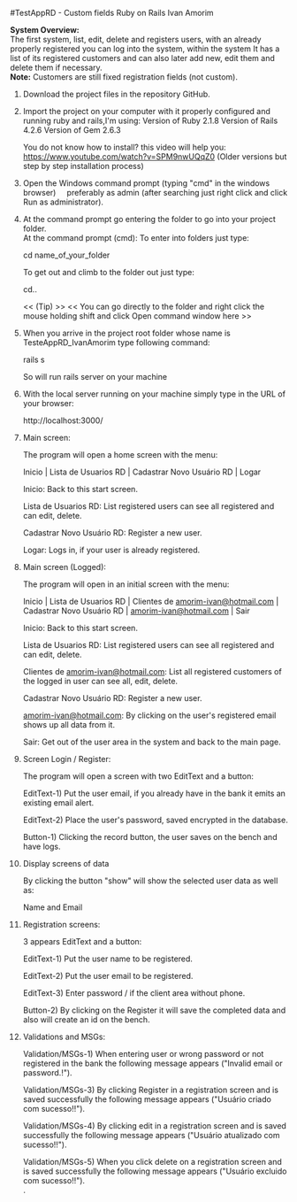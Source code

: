 
#TestAppRD - Custom fields Ruby on Rails Ivan Amorim

<b>System Overview:</b><br> 
The first system, list, edit, delete and registers users, with an already properly registered you can log into the system, within the system
It has a list of its registered customers and can also later add new, edit them and delete them if necessary.<br> 
<b>Note:</b> Customers are still fixed registration fields (not custom).

1) Download the project files in the repository GitHub.

2) Import the project on your computer with it properly configured and running ruby and rails,I'm using: 
	Version of Ruby 2.1.8
	Version of Rails 4.2.6
	Version of Gem 2.6.3
	
	You do not know how to install?
	this video will help you:
	https://www.youtube.com/watch?v=SPM9nwUQqZ0 (Older versions but step by step installation process)

3) Open the Windows command prompt (typing "cmd" in the windows browser)
    preferably as admin (after searching just right click and click Run as administrator).

4) At the command prompt go entering the folder to go into your project folder. <br>
	At the command prompt (cmd):
	To enter into folders just type:
	
	cd name_of_your_folder
	
	To get out and climb to the folder out just type:
	
	cd..

	<< (Tip) >> 
	<< You can go directly to the folder and right click the mouse holding shift and click Open command window here >>
	
5) When you arrive in the project root folder whose name is TesteAppRD_IvanAmorim type following command:
	
	rails s   
	
	So will run rails server on your machine
	
6)  With the local server running on your machine simply type in the URL of your browser:

	http://localhost:3000/

7) Main screen:

	The program will open a home screen with the menu:
	
	Inicio | Lista de Usuarios RD | Cadastrar Novo Usuário RD | Logar

	Inicio: Back to this start screen.
	
	Lista de Usuarios RD: List registered users can see all registered and can edit, delete.

	Cadastrar Novo Usuário RD: Register a new user.
	
	Logar: Logs in, if your user is already registered.
	
8) Main screen (Logged):

	The program will open in an initial screen with the menu:
	
	Inicio | Lista de Usuarios RD | Clientes de amorim-ivan@hotmail.com | Cadastrar Novo Usuário RD | amorim-ivan@hotmail.com | Sair 

	Inicio: Back to this start screen.
	
	Lista de Usuarios RD: List registered users can see all registered and can edit, delete.
	
	Clientes de amorim-ivan@hotmail.com: List all registered customers of the logged in user can see all, edit, delete.
	
	Cadastrar Novo Usuário RD: Register a new user.
	
	amorim-ivan@hotmail.com: By clicking on the user's registered email shows up all data from it.
	
	Sair: Get out of the user area in the system and back to the main page.
	

9) Screen Login / Register:

	The program will open a screen with two EditText and a button:

	EditText-1) Put the user email, if you already have in the bank it emits an existing email alert.
	
	EditText-2) Place the user's password, saved encrypted in the database.

	Button-1) Clicking the record button, the user saves on the bench and have logs.
	
	
10) Display screens of data

	By clicking the button "show" will show the selected user data as well as:

	Name and Email
	
11) Registration screens:

	3 appears EditText and a button:
	
	EditText-1) Put the user name to be registered.
	
	EditText-2) Put the user email to be registered.

	EditText-3) Enter password / if the client area without phone.
	
	Button-2) By clicking on the Register it will save the completed data and also will create an id on the bench.
	
12) Validations and MSGs:
	
	Validation/MSGs-1) When entering user or wrong password or not registered in the bank the following message appears ("Invalid email or password.!").
	
	Validation/MSGs-3) By clicking Register in a registration screen and is saved successfully the following message appears ("Usuário criado com sucesso!!").

	Validation/MSGs-4) By clicking edit in a registration screen and is saved successfully the following message appears ("Usuário atualizado com sucesso!!").

	Validation/MSGs-5) When you click delete on a registration screen and is saved successfully the following message appears ("Usuário excluido com sucesso!!").	
.

